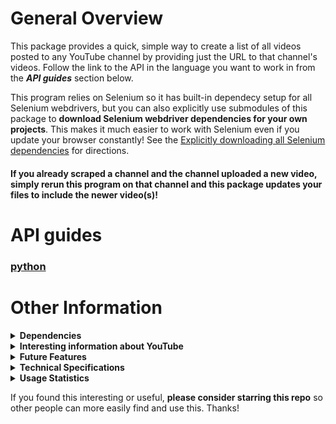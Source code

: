 # General Overview
This package provides a quick, simple way to create a list of all videos posted to any YouTube channel by providing just the URL to that channel's videos. Follow the link to the API in the language you want to work in from the ***API guides*** section below.

This program relies on Selenium so it has built-in dependecy setup for all Selenium webdrivers, but you can also explicitly use submodules of this package to **download Selenium webdriver dependencies for your own projects**. This makes it much easier to work with Selenium even if you update your browser constantly! See the [Explicitly downloading all Selenium dependencies](https://github.com/Shail-Shouryya/yt_videos_list/blob/master/python/README.md#explicitly-downloading-all-selenium-dependencies) for directions.

#### If you already scraped a channel and the channel uploaded a new video, simply rerun this program on that channel and this package updates your files to include the newer video(s)!

# API guides
### [python](./python/README.md)

# Other Information
<details>
  <summary><b>Dependencies</b></summary>

- The first time you run this package the automated downloader should install everything you need, but in case it doesn't, refer to the link below and/or file an [issue here](https://github.com/Shail-Shouryya/yt_videos_list/issues).
  - Manual Selenium downloads **[here](https://github.com/Shail-Shouryya/yt_videos_list/blob/master/docs/dependencies_pseudo_json.txt)**
- The Selenium drivers are all pretty similar but differ in subtle ways, so play around with them and see what's different :)

**NOTE** that you also need the corresponding browser installed to properly run the selenium driver.
- To download the most recent version of the browser you want, go to the page for:
  - [Firefox](https://www.mozilla.org/en-US/firefox/new/)
  - [Opera](https://www.opera.com/)
  - [Chrome](https://www.google.com/chrome/)
  - [Brave](https://brave.com/)
  - [Edge](https://www.microsoft.com/edge)
</details>

<details>
  <summary><b>Interesting information about YouTube</b></summary>

There are two types of YouTube channels: one type is a `user` channel and the other is a `channel` channel.
- `/user/` channel type:
  - sentdex: https://www.youtube.com/user/sentdex
  - Disney: https://www.youtube.com/user/disneysshows
  - Marvel: https://www.youtube.com/user/MARVEL
  - Apple: https://www.youtube.com/user/Apple
- `/channel/` channel type:
  - Tasty: https://www.youtube.com/channel/UCJFp8uSYCjXOMnkUyb3CQ3Q
  - Billie Eilish: https://www.youtube.com/channel/UCiGm_E4ZwYSHV3bcW1pnSeQ
  - Gordon Ramsay: https://www.youtube.com/channel/UCIEv3lZ_tNXHzL3ox-_uUGQ
  - PBS Space Time: https://www.youtube.com/channel/UC7_gcs09iThXybpVgjHZ_7g
- `/c/` shorthand channel type (new, human readable URL that (usually) consistently provides just the name of the channel) - for easy comparison, all examples below correspond to the 4 `user/` and 4 `channel/` channel types listed above using this new URL formatting:
  - sentdex: https://www.youtube.com/c/sentdex/
  - Disney: https://www.youtube.com/c/Disney/
  - Marvel: https://www.youtube.com/c/marvel/
  - Apple: https://www.youtube.com/user/Apple/ (looks like Apple isn't using the new formatting yet)
  - Tasty: https://www.youtube.com/c/buzzfeedtasty/
  - Billie Eilish: https://www.youtube.com/c/BillieEilish/
  - Gordon Ramsay: https://www.youtube.com/user/gordonramsay/ (looks like Gordon Ramsay switched to the `user/` format instead of `c/`)
  - PBS Space Time: https://www.youtube.com/c/pbsspacetime/
</details>

<details>
  <summary><b>Future Features</b></summary>

### Main Features
- [X] take url and scrape the video name and url for every video for that user
- [X] create [txt](https://fileinfo.com/extension/txt), [csv](https://en.wikipedia.org/wiki/Comma-separated_values), [md](https://en.wikipedia.org/wiki/Markdown) files

### Additional Features
- [x] enable custom name for output file
- [x] update previously created file with new videos uploaded since file creation
  - [x] put all urls from file in a (hash) set and check to see if any urls on page (next time program runs on same page) are missing from the (hash) set
- [ ] create web interface
  - [ ] input box for channel url
  - [ ] generate static HTML page with video URLs for output

</details>

<details>
  <summary><b>Technical Specifications</b></summary>

This python3 package supports multi-platform, mutli-driver use and is currently under active development.

Currently supported operating systems include MacOS, Linux32, Linux64, Windows32, and Windows64. Currently supported drivers include Firefox, Opera, Safari (MacOS), Chrome, Brave, and Edge (Windows).

This package provides built-in support for common errors and exceptions, along with helpful hints, including
  - checking to see if the file to be created already exists
  - checking to see if the user explicitly specified a driver to use, and in case they didn't specify a driver, running the program using Firefox as default and showing the user the available driver options in the terminal output
    - explicitly specifying driver using
      - `ListCreator(driver='firefox')`
      - `ListCreator(driver='opera')`
      - `ListCreator(driver='safari')`
      - `ListCreator(driver='chrome')`
      - `ListCreator(driver='brave')`
      - `ListCreator(driver='edge')`
  - running the program in headless mode if using the geckodriver (Firefox) or chromedriver
    - `ListCreator(headless=True)`
  - checking to see if the user has the correct Selenium dependency installed
    - installs and shows the user the commands they can run to install the correct dependency if the user has an incorrect dependency (or hasn't downloaded the dependency at all)
      - program checks the operating system of the user's machine and returns a `curl` command piped into a `tar` command to download the correct dependecy into a directory the program can access without having to add the executable to PATH manually
      - user still needs to pick the correct command to run by following the directions (if autoamted download doesn't complete)
  - checking to see if the result of the scraping returns anything, and prompts the user to verify the `url` argument if nothing is found

### Overview of package structure
#### `__init__.py`

#### `__main__.py`

#### `script.py`

#### `execute.py`

#### `program.py`

#### `file` submodule

#### `download` submodule

#### `notifications.py`



</details>

<details>
  <summary><b>Usage Statistics</b></summary>

- [PePy](https://pepy.tech/project/yt-videos-list)
- [PyPi Stats](https://pypistats.org/packages/yt-videos-list)
</details>

If you found this interesting or useful, **please consider starring this repo** so other people can more easily find and use this. Thanks!
